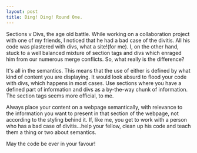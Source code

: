```yaml
---
layout: post
title: Ding! Ding! Round One.
---
```


Sections v Divs, the age old battle. While working on a collaboration project with one of my friends, I noticed that he had a bad case of the divitis. All his code was plastered with divs, what a site!(for me). I, on the other hand, stuck to a well balanced mixture of section tags and divs which enraged him from our numerous merge conflicts. So, what really is the difference? 

It's all in the semantics. This means that the use of either is defined by what kind of content you are displaying. It would look absurd to flood your code with divs, which happens in most cases. Use sections where you have a defined part of information and divs as a by-the-way chunk of information. The section tags seems more official, to me.

Always place your content on a webpage semantically, with relevance to the information you want to present in that section of the webpage, not according to the styling behind it. If, like me, you get to work with a person who has a bad case of divitis...help your fellow, clean up his code and teach them a thing or two about semantics.

May the code be ever in your favour!